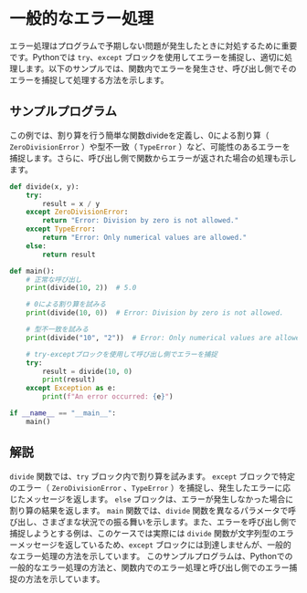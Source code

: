 # 一般的なエラー処理

エラー処理はプログラムで予期しない問題が発生したときに対処するために重要です。Pythonでは `try`、`except` ブロックを使用してエラーを捕捉し、適切に処理します。以下のサンプルでは、関数内でエラーを発生させ、呼び出し側でそのエラーを捕捉して処理する方法を示します。

## サンプルプログラム
この例では、割り算を行う簡単な関数divideを定義し、0による割り算（ `ZeroDivisionError` ）や型不一致（ `TypeError` ）など、可能性のあるエラーを捕捉します。さらに、呼び出し側で関数からエラーが返された場合の処理も示します。

```python
def divide(x, y):
    try:
        result = x / y
    except ZeroDivisionError:
        return "Error: Division by zero is not allowed."
    except TypeError:
        return "Error: Only numerical values are allowed."
    else:
        return result

def main():
    # 正常な呼び出し
    print(divide(10, 2))  # 5.0

    # 0による割り算を試みる
    print(divide(10, 0))  # Error: Division by zero is not allowed.

    # 型不一致を試みる
    print(divide("10", "2"))  # Error: Only numerical values are allowed.

    # try-exceptブロックを使用して呼び出し側でエラーを捕捉
    try:
        result = divide(10, 0)
        print(result)
    except Exception as e:
        print(f"An error occurred: {e}")

if __name__ == "__main__":
    main()
```

## 解説
`divide` 関数では、`try` ブロック内で割り算を試みます。
`except` ブロックで特定のエラー（ `ZeroDivisionError` 、`TypeError` ）を捕捉し、発生したエラーに応じたメッセージを返します。
`else` ブロックは、エラーが発生しなかった場合に割り算の結果を返します。
`main` 関数では、`divide` 関数を異なるパラメータで呼び出し、さまざまな状況での振る舞いを示します。また、エラーを呼び出し側で捕捉しようとする例は、このケースでは実際には `divide` 関数が文字列型のエラーメッセージを返しているため、`except` ブロックには到達しませんが、一般的なエラー処理の方法を示しています。
このサンプルプログラムは、Pythonでの一般的なエラー処理の方法と、関数内でのエラー処理と呼び出し側でのエラー捕捉の方法を示しています。
